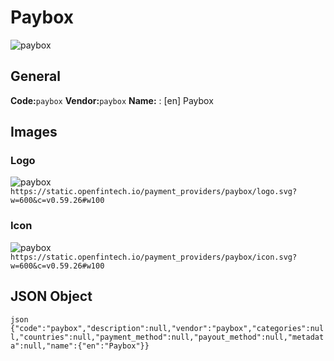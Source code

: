 # Paybox 
![paybox](https://static.openfintech.io/payment_providers/paybox/logo.svg?w=600&c=v0.59.26#w100) 
## General 
**Code:**`paybox` 
**Vendor:**`paybox` 
**Name:** 
:	[en] Paybox 
## Images 
### Logo 
![paybox](https://static.openfintech.io/payment_providers/paybox/logo.svg?w=600&c=v0.59.26#w100) 
``` https://static.openfintech.io/payment_providers/paybox/logo.svg?w=600&c=v0.59.26#w100 ``` 
### Icon 
![paybox](https://static.openfintech.io/payment_providers/paybox/icon.svg?w=600&c=v0.59.26#w100) 
``` https://static.openfintech.io/payment_providers/paybox/icon.svg?w=600&c=v0.59.26#w100 ``` 
## JSON Object 
```json {"code":"paybox","description":null,"vendor":"paybox","categories":null,"countries":null,"payment_method":null,"payout_method":null,"metadata":null,"name":{"en":"Paybox"}} ``` 
